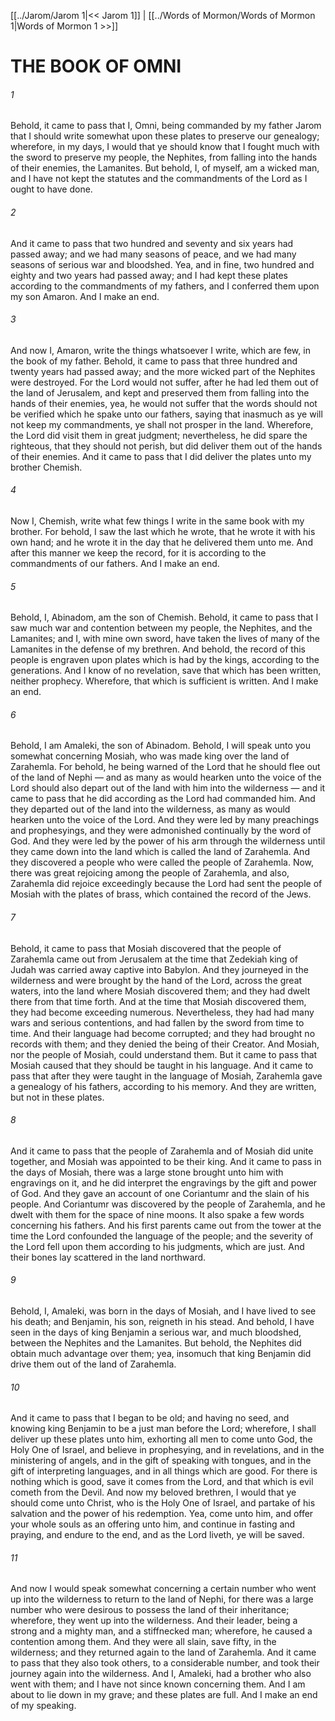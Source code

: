 [[../Jarom/Jarom 1|<< Jarom 1]]  |  [[../Words of Mormon/Words of Mormon 1|Words of Mormon 1 >>]]

# THE BOOK OF OMNI
###### 1
Behold, it came to pass that I, Omni, being commanded by my father Jarom that I should write somewhat upon these plates to preserve our genealogy; wherefore, in my days, I would that ye should know that I fought much with the sword to preserve my people, the Nephites, from falling into the hands of their enemies, the Lamanites. But behold, I, of myself, am a wicked man, and I have not kept the statutes and the commandments of the Lord as I ought to have done.

###### 2
And it came to pass that two hundred and seventy and six years had passed away; and we had many seasons of peace, and we had many seasons of serious war and bloodshed. Yea, and in fine, two hundred and eighty and two years had passed away; and I had kept these plates according to the commandments of my fathers, and I conferred them upon my son Amaron. And I make an end.

###### 3
And now I, Amaron, write the things whatsoever I write, which are few, in the book of my father. Behold, it came to pass that three hundred and twenty years had passed away; and the more wicked part of the Nephites were destroyed. For the Lord would not suffer, after he had led them out of the land of Jerusalem, and kept and preserved them from falling into the hands of their enemies, yea, he would not suffer that the words should not be verified which he spake unto our fathers, saying that inasmuch as ye will not keep my commandments, ye shall not prosper in the land. Wherefore, the Lord did visit them in great judgment; nevertheless, he did spare the righteous, that they should not perish, but did deliver them out of the hands of their enemies. And it came to pass that I did deliver the plates unto my brother Chemish.

###### 4
Now I, Chemish, write what few things I write in the same book with my brother. For behold, I saw the last which he wrote, that he wrote it with his own hand; and he wrote it in the day that he delivered them unto me. And after this manner we keep the record, for it is according to the commandments of our fathers. And I make an end.

###### 5
Behold, I, Abinadom, am the son of Chemish. Behold, it came to pass that I saw much war and contention between my people, the Nephites, and the Lamanites; and I, with mine own sword, have taken the lives of many of the Lamanites in the defense of my brethren. And behold, the record of this people is engraven upon plates which is had by the kings, according to the generations. And I know of no revelation, save that which has been written, neither prophecy. Wherefore, that which is sufficient is written. And I make an end.

###### 6
Behold, I am Amaleki, the son of Abinadom. Behold, I will speak unto you somewhat concerning Mosiah, who was made king over the land of Zarahemla. For behold, he being warned of the Lord that he should flee out of the land of Nephi — and as many as would hearken unto the voice of the Lord should also depart out of the land with him into the wilderness — and it came to pass that he did according as the Lord had commanded him. And they departed out of the land into the wilderness, as many as would hearken unto the voice of the Lord. And they were led by many preachings and prophesyings, and they were admonished continually by the word of God. And they were led by the power of his arm through the wilderness until they came down into the land which is called the land of Zarahemla. And they discovered a people who were called the people of Zarahemla. Now, there was great rejoicing among the people of Zarahemla, and also, Zarahemla did rejoice exceedingly because the Lord had sent the people of Mosiah with the plates of brass, which contained the record of the Jews.

###### 7
Behold, it came to pass that Mosiah discovered that the people of Zarahemla came out from Jerusalem at the time that Zedekiah king of Judah was carried away captive into Babylon. And they journeyed in the wilderness and were brought by the hand of the Lord, across the great waters, into the land where Mosiah discovered them; and they had dwelt there from that time forth. And at the time that Mosiah discovered them, they had become exceeding numerous. Nevertheless, they had had many wars and serious contentions, and had fallen by the sword from time to time. And their language had become corrupted; and they had brought no records with them; and they denied the being of their Creator. And Mosiah, nor the people of Mosiah, could understand them. But it came to pass that Mosiah caused that they should be taught in his language. And it came to pass that after they were taught in the language of Mosiah, Zarahemla gave a genealogy of his fathers, according to his memory. And they are written, but not in these plates.

###### 8
And it came to pass that the people of Zarahemla and of Mosiah did unite together, and Mosiah was appointed to be their king. And it came to pass in the days of Mosiah, there was a large stone brought unto him with engravings on it, and he did interpret the engravings by the gift and power of God. And they gave an account of one Coriantumr and the slain of his people. And Coriantumr was discovered by the people of Zarahemla, and he dwelt with them for the space of nine moons. It also spake a few words concerning his fathers. And his first parents came out from the tower at the time the Lord confounded the language of the people; and the severity of the Lord fell upon them according to his judgments, which are just. And their bones lay scattered in the land northward.

###### 9
Behold, I, Amaleki, was born in the days of Mosiah, and I have lived to see his death; and Benjamin, his son, reigneth in his stead. And behold, I have seen in the days of king Benjamin a serious war, and much bloodshed, between the Nephites and the Lamanites. But behold, the Nephites did obtain much advantage over them; yea, insomuch that king Benjamin did drive them out of the land of Zarahemla.

###### 10
And it came to pass that I began to be old; and having no seed, and knowing king Benjamin to be a just man before the Lord; wherefore, I shall deliver up these plates unto him, exhorting all men to come unto God, the Holy One of Israel, and believe in prophesying, and in revelations, and in the ministering of angels, and in the gift of speaking with tongues, and in the gift of interpreting languages, and in all things which are good. For there is nothing which is good, save it comes from the Lord, and that which is evil cometh from the Devil. And now my beloved brethren, I would that ye should come unto Christ, who is the Holy One of Israel, and partake of his salvation and the power of his redemption. Yea, come unto him, and offer your whole souls as an offering unto him, and continue in fasting and praying, and endure to the end, and as the Lord liveth, ye will be saved.

###### 11
And now I would speak somewhat concerning a certain number who went up into the wilderness to return to the land of Nephi, for there was a large number who were desirous to possess the land of their inheritance; wherefore, they went up into the wilderness. And their leader, being a strong and a mighty man, and a stiffnecked man; wherefore, he caused a contention among them. And they were all slain, save fifty, in the wilderness; and they returned again to the land of Zarahemla. And it came to pass that they also took others, to a considerable number, and took their journey again into the wilderness. And I, Amaleki, had a brother who also went with them; and I have not since known concerning them. And I am about to lie down in my grave; and these plates are full. And I make an end of my speaking.